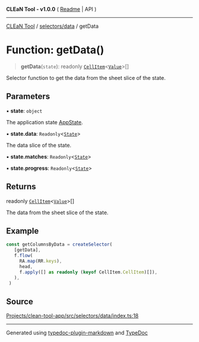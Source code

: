 **CLEaN Tool - v1.0.0** ( [Readme](../../../README.md) \| API )

***

[CLEaN Tool](../../../modules.md) / [selectors/data](../README.md) / getData

# Function: getData()

> **getData**(`state`): readonly [`CellItem`](../../../lib/fp/CellItem/interfaces/CellItem.md)\<[`Value`](../../../lib/fp/CellItem/type-aliases/Value.md)\>[]

Selector function to get the data from the sheet slice of the state.

## Parameters

▪ **state**: `object`

The application state [AppState](../../../app/store/type-aliases/AppState.md).

▪ **state.data**: `Readonly`\<[`State`](../../../reducers/data/interfaces/State.md)\>

The data slice of the state.

▪ **state.matches**: `Readonly`\<[`State`](../../progress/progress/private/interfaces/State.md)\>

▪ **state.progress**: `Readonly`\<[`State`](../../progress/progress/private/interfaces/State.md)\>

## Returns

readonly [`CellItem`](../../../lib/fp/CellItem/interfaces/CellItem.md)\<[`Value`](../../../lib/fp/CellItem/type-aliases/Value.md)\>[]

The data from the sheet slice of the state.

## Example

```ts
const getColumnsByData = createSelector(
   [getData],
   f.flow(
     RA.map(RR.keys),
     head,
     f.apply([] as readonly (keyof CellItem.CellItem)[]),
   ),
 )
```

## Source

[Projects/clean-tool-app/src/selectors/data/index.ts:18](https://github.com/yuckyh/clean-tool-app/)

***

Generated using [typedoc-plugin-markdown](https://www.npmjs.com/package/typedoc-plugin-markdown) and [TypeDoc](https://typedoc.org/)
